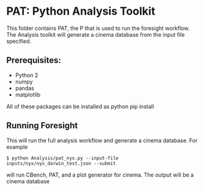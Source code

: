 # PAT: Python Analysis Toolkit
This folder contains PAT, the P that is used to run the foresight workflow. The Analysis toolkit will generate a cinema database from the input file specified.

## Prerequisites:
* Python 2
* numpy
* pandas
* matplotlib

All of these packages can be installed as python pip install <package name>


## Running Foresight
This will run the full analysis workflow and generate a cinema database. For example
```
$ python Analysis/pat_nyx.py --input-file inputs/nyx/nyx_darwin_test.json --submit
```
will run CBench, PAT, and a plot generator for cinema. The output will be a cinema database
